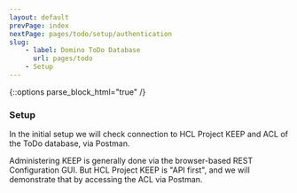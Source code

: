 ```yaml
---
layout: default
prevPage: index
nextPage: pages/todo/setup/authentication
slug:
    - label: Domino ToDo Database
      url: pages/todo
    - Setup
---
```


{::options parse_block_html="true" /}

### Setup

In the initial setup we will check connection to HCL Project KEEP and ACL of the ToDo database, via Postman.

Administering KEEP is generally done via the browser-based REST Configuration GUI. But HCL Project KEEP is "API first", and we will demonstrate that by accessing the ACL via Postman.
